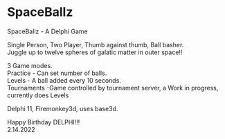 # SpaceBallz
SpaceBallz - A Delphi Game

Single Person, Two Player, Thumb against thumb, Ball basher.<br>
Juggle up to twelve spheres of galatic matter in outer space!!

3 Game modes.<br>
Practice - Can set number of balls.<br>
Levels - A ball added every 10 seconds.<br>
Tournaments -Game controlled by tournament server, a Work in progress, currently does Levels<br>

Delphi 11, Firemonkey3d, uses base3d.<br>

Happy Birthday DELPHI!!!<br>
2.14.2022
